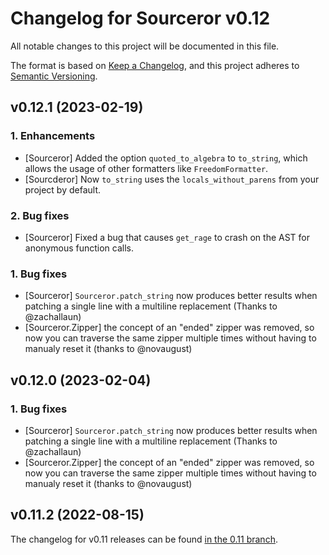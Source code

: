 # Changelog for Sourceror v0.12

All notable changes to this project will be documented in this file.

The format is based on [Keep a Changelog](https://keepachangelog.com/en/1.0.0/),
and this project adheres to [Semantic Versioning](https://semver.org/spec/v2.0.0.html).

## v0.12.1 (2023-02-19)


### 1. Enhancements
  - [Sourceror] Added the option `quoted_to_algebra` to `to_string`, which
  allows the usage of other formatters like `FreedomFormatter`.
  - [Sourcderor] Now `to_string` uses the `locals_without_parens` from your
    project by default.

### 2. Bug fixes
  - [Sourceror] Fixed a bug that causes `get_rage` to crash on the AST for
    anonymous function calls.

### 1. Bug fixes
  - [Sourceror] `Sourceror.patch_string` now produces better results when
    patching a single line with a multiline replacement (Thanks to @zachallaun)
  - [Sourceror.Zipper] the concept of an "ended" zipper was removed, so now you
    can traverse the same zipper multiple times without having to manualy reset
    it (thanks to @novaugust)

## v0.12.0 (2023-02-04)

### 1. Bug fixes
  - [Sourceror] `Sourceror.patch_string` now produces better results when
    patching a single line with a multiline replacement (Thanks to @zachallaun)
  - [Sourceror.Zipper] the concept of an "ended" zipper was removed, so now you
    can traverse the same zipper multiple times without having to manualy reset
    it (thanks to @novaugust)


## v0.11.2 (2022-08-15)

The changelog for v0.11 releases can be found [in the 0.11
branch](https://github.com/doorgan/sourceror/blob/v0.11/CHANGELOG.md).

